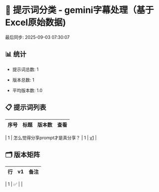 # 📂 提示词分类 - gemini字幕处理（基于Excel原始数据)

最后同步: 2025-09-03 07:30:07


## 📊 统计

- 提示词总数: 1

- 版本总数: 1  

- 平均版本数: 1.0


## 📋 提示词列表


| 序号 | 标题 | 版本数 | 查看 |
|------|------|--------|------|

| 1 | 怎么觉得分享prompt才是真分享？ | 1 | [v1](./(1,1)_怎么觉得分享prompt才是真分享？.md) |


## 🗂️ 版本矩阵


| 行 | v1 | 备注 |
|---|---|---|

| 1 | ✅ |  |
